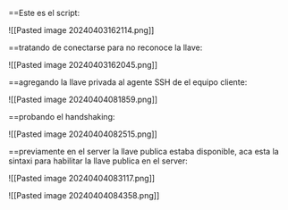 
==Este es el script:

 ![[Pasted image 20240403162114.png]]


==tratando de conectarse para no reconoce la llave:

![[Pasted image 20240403162045.png]]

==agregando la llave privada al agente SSH de el equipo cliente:

![[Pasted image 20240404081859.png]]

==probando el handshaking:

![[Pasted image 20240404082515.png]]

==previamente en el server la llave publica estaba disponible, aca esta la sintaxi para habilitar la llave publica en el server:

![[Pasted image 20240404083117.png]]

![[Pasted image 20240404084358.png]]